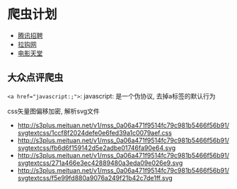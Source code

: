 # 爬虫计划

* [腾讯招聘](https://careers.tencent.com/search.html?index=1)
* [拉钩网](https://www.lagou.com/)
* [电影天堂](https://www.dy2018.com/)

## 大众点评爬虫

`<a href="javascript:;">`: javascript: 是一个伪协议, 去掉a标签的默认行为

css矢量图偏移加密, 解析svg文件

* http://s3plus.meituan.net/v1/mss_0a06a471f9514fc79c981b5466f56b91/svgtextcss/1ccf8f2024defe0e6fed39a1c0079aef.css
* http://s3plus.meituan.net/v1/mss_0a06a471f9514fc79c981b5466f56b91/svgtextcss/fb6d6f159142d5e2adbe01746fa90e64.svg
* http://s3plus.meituan.net/v1/mss_0a06a471f9514fc79c981b5466f56b91/svgtextcss/271a466e3ec42889480a3eda09e026e9.svg
* http://s3plus.meituan.net/v1/mss_0a06a471f9514fc79c981b5466f56b91/svgtextcss/f5e99fd880a9076a249f21b42c7de1ff.svg
